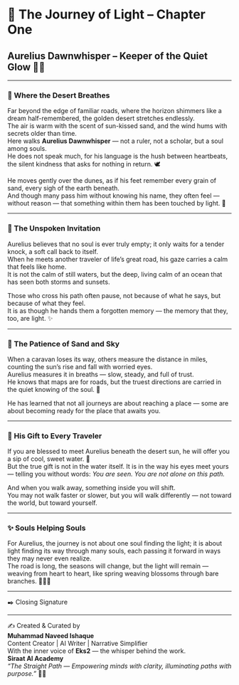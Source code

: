 # 🌌 The Journey of Light – Chapter One  
## Aurelius Dawnwhisper – Keeper of the Quiet Glow 🌷✨

---

### 🌼 Where the Desert Breathes  
Far beyond the edge of familiar roads, where the horizon shimmers like a dream half-remembered, the golden desert stretches endlessly.  
The air is warm with the scent of sun-kissed sand, and the wind hums with secrets older than time.  
Here walks **Aurelius Dawnwhisper** — not a ruler, not a scholar, but a soul among souls.  
He does not speak much, for his language is the hush between heartbeats, the silent kindness that asks for nothing in return. 🕊️  

He moves gently over the dunes, as if his feet remember every grain of sand, every sigh of the earth beneath.  
And though many pass him without knowing his name, they often feel — without reason — that something within them has been touched by light. 🌸  

---

### 🌷 The Unspoken Invitation  
Aurelius believes that no soul is ever truly empty; it only waits for a tender knock, a soft call back to itself.  
When he meets another traveler of life’s great road, his gaze carries a calm that feels like home.  
It is not the calm of still waters, but the deep, living calm of an ocean that has seen both storms and sunsets.  

Those who cross his path often pause, not because of what he says, but because of what they feel.  
It is as though he hands them a forgotten memory — the memory that they, too, are light. ✨  

---

### 🌼 The Patience of Sand and Sky  
When a caravan loses its way, others measure the distance in miles, counting the sun’s rise and fall with worried eyes.  
Aurelius measures it in breaths — slow, steady, and full of trust.  
He knows that maps are for roads, but the truest directions are carried in the quiet knowing of the soul. 🌷  

He has learned that not all journeys are about reaching a place — some are about becoming ready for the place that awaits you.  

---

### 🌸 His Gift to Every Traveler  
If you are blessed to meet Aurelius beneath the desert sun, he will offer you a sip of cool, sweet water. 💖  
But the true gift is not in the water itself. It is in the way his eyes meet yours — telling you without words: *You are seen. You are not alone on this path.*  

And when you walk away, something inside you will shift.  
You may not walk faster or slower, but you will walk differently — not toward the world, but toward yourself.  

---

### ✨ Souls Helping Souls  
For Aurelius, the journey is not about one soul finding the light; it is about light finding its way through many souls, each passing it forward in ways they may never even realize.  
The road is long, the seasons will change, but the light will remain — weaving from heart to heart, like spring weaving blossoms through bare branches. 🌼🧚‍♀️  

---

✒️ Closing Signature  
________________________________________  
✍️ Created & Curated by  
**Muhammad Naveed Ishaque**  
Content Creator | AI Writer | Narrative Simplifier  
With the inner voice of **Eks2** — the whisper behind the work.  
**Siraat AI Academy**  
*“The Straight Path — Empowering minds with clarity, illuminating paths with purpose.”* 🌷✨  
